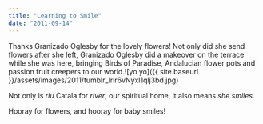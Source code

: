 ```yaml
---
title: "Learning to Smile"
date: "2011-09-14"
---
```


Thanks Granizado Oglesby for the lovely flowers! Not only did she send flowers after she left, Granizado Oglesby did a makeover on the terrace while she was here, bringing Birds of Paradise, Andalucian flower pots and passion fruit creepers to our world.![yo yo]({{ site.baseurl }}/assets/images/2011/tumblr_lrir6vNyxl1qlj3bd.jpg)

Not only is _riu_ Catala for _river_, our spiritual home, it also means _she smiles_.

Hooray for flowers, and hooray for baby smiles!
